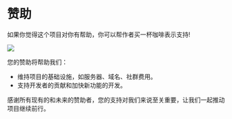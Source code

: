 # 赞助

如果你觉得这个项目对你有帮助，你可以帮作者买一杯咖啡表示支持!

![](https://unpkg.com/@stalljs/static-source@0.1.7/source/sponsor.png)

您的赞助将帮助我们：

- 维持项目的基础设施，如服务器、域名、社群费用。
- 支持开发者的贡献和加快新功能的开发。

感谢所有现有的和未来的赞助者，您的支持对我们来说至关重要，让我们一起推动项目继续前行。
